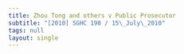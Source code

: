 ```yaml
---
title: Zhou Tong and others v Public Prosecutor
subtitle: "[2010] SGHC 198 / 15\_July\_2010"
tags: null
layout: single
---
```


